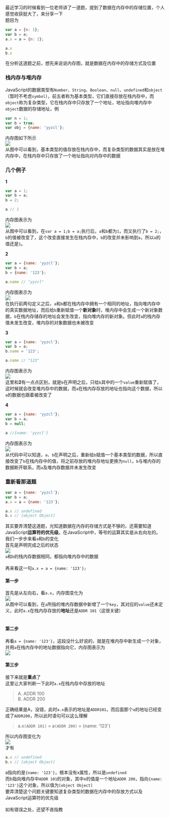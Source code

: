 最近学习的时候看到一位老师讲了一道题，提到了数据在内存中的存储位置，个人感觉收获挺大了，来分享一下<br>
题目为
```JavaScript
var a = {n: 1};
var b = a;
a.x = a = {n: 2};

a.x 
b.x 
```

在分析这道题之前，想先来说说内存图，就是数据在内存中的存储方式及位置

### 栈内存与堆内存
JavaScript的数据类型有`Number`、`String`、`Boolean`、`null`、`undefined`和`object`（暂时不考虑`symbol`），前五者称为基本类型，它们直接存放在栈内存中，而`object`称为复杂类型，它在栈内存中只存放了一个地址，地址指向堆内存中`object`数据的存储地址，例
```JavaScript
var n = 1;
var b = true;
var obj = {name: 'yyzcl'};
```
内存图如下所示<br>
![](https://i.loli.net/2018/05/13/5af7dda6b0b48.png)<br>
从图中可以看到，基本类型的值存放在栈内存中，而复杂类型的数据其实是放在堆内存中，在栈内存中只存放了一个地址指向对内存中的数据

### 几个例子
**1**
```JavaScript
var a = 1;
var b = a;
b = 2;

a // 1
```
内存图表示为<br>
![](https://i.loli.net/2018/05/13/5af7df247b6aa.png)<br>
从图中可以看到，在`var a = 1;b = a;`执行后，`a`和`b`都为`1`，而又执行了`b = 2;`，`b`的值被改变了，这个改变直接发生在栈内存中，`b`的改变并未影响到`a`，所以`a`的值还是`1`。

**2**
```JavaScript
var a = {name: 'yyzcl'};
var b = a;
b = {name: '123'};

a.name // "yyzcl"
```
内存图表示为<br>
![](https://i.loli.net/2018/05/13/5af7eb1188f03.png)<br>
在执行前两句定义之后，`a`和`b`都在栈内存中拥有一个相同的地址，指向堆内存中的真实数据地址，而后给`b`重新赋值一个**新对象**时，堆内存中会生成一个新对象数据，`b`在栈内存储存的地址会发生改变，指向堆内存的新对象。但此时`a`的栈内存值未发生改变，堆内存的对象数据也未被改变

**3**
```JavaScript
var a = {name: 'yyzcl'};
var b = a;
b.name = '123';

a.name // "123"
```
内存图表示为<br>
![](https://i.loli.net/2018/05/13/5af7ebe22feab.png)<br>
这里和**2**有一点点区别，就是`b`在声明之后，只给`b`其中的一个`value`重新赋值了，这时候就会改变堆内存中的数据，而`a`在栈内存存放的地址也指向这个数据，所以`a`的数据也跟着被改变了

**4**
```JavaScript
var a = {name: 'yyzcl'};
var b = a;
b = null;

a //{name: 'yyzcl'}
```
内存图表示为<br>
![](https://i.loli.net/2018/05/13/5af7ec1c8fb98.png)<br>
从代码中可以知道，`a`、`b`在声明之后，重新给`b`赋值一个基本类型的数据，所以直接改变了`b`在栈内存中的值，将之前存放的堆内存地址更换为`null`，`b`与堆内存的数据断开联系，而`a`及堆内存数据并未发生改变

### 重新看那道题
```JavaScript
var a = {name: 'yyzcl'};
var b = a;
a.x = a = {name: '123'};

a.x // undefined
b.x // [object Object]
```
其实要弄清楚这道题，光知道数据在内存的存储方式是不够的，还需要知道JavaScript**运算符的优先级**。在JavaScript中，等号的运算其实是从右向左的。我们一步步来看`a`和`b`的变化<br>
首先是声明完成之后的状态<br>
![](https://i.loli.net/2018/05/13/5af7ec4421837.png)<br>
`a`和`b`的栈内存数据相同，都指向堆内存中的数据<br>
<br>
再来看这一句`a.x = a = {name: '123'};`<br>

#### 第一步

首先是从左向右，看`a.x`，内存图变化为<br>
![](https://i.loli.net/2018/05/13/5af7ec94cbfc8.png)<br>
从图中可以看到，在`a`所指的堆内存数据中新增了一个`key`，其对应的`value`还未定义，此时`a.x`在栈内存存放的**地址**还是`ADDR 101`（这很关键）<br>
<br>
#### 第二步

再看`a = {name: '123'}`，这段没什么好说的，就是在堆内存中新生成一个对象，并用`a`在栈内存中的地址数据指向它，内存图表示为<br>
![](https://i.loli.net/2018/05/13/5af7eceb4d13d.png)<br>
#### 第三步

接下来就是**重点**了<br>
这里让大家判断一下此时`a.x`在栈内存中存放的地址
>A. ADDR 100<br>
>B. ADDR 200

正确结果是A，没错，此时`a.x`表示的地址是`ADDR101`，而后面那个`a`的地址已经变成了`ADDR200`，所以此时语句可以这么理解
> a.x`(ADDR 101)` = a`(ADDR 200)` = {name: '123'}

所以内存图变化为<br>
![](https://i.loli.net/2018/05/13/5af7ee5a5ae4d.png)<br>
才有
```JavaScript
a.x // undefined
b.x // [object Object]
```
a指向的是`{name: '123'}`，根本没有x属性，所以是`undefined`<br>
而b指向堆内存中`ADDR 101`的对象，其中x的值是一个地址`ADDR 200`，指向`{name: '123'}`这个对象，所以值为`[object Object]`<br>
要弄清楚这个问题关键要知道复杂类型的数据在内存中的存放方式以及JavaScript运算符的优先级<br>
<br>
如有错误之处，还望不吝指教

